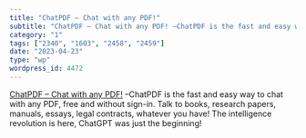 ```yaml
---
title: "ChatPDF – Chat with any PDF!"
subtitle: "ChatPDF – Chat with any PDF! –ChatPDF is the fast and easy way to chat..."
category: "1"
tags: ["2340", "1603", "2458", "2459"]
date: "2023-04-23"
type: "wp"
wordpress_id: 4472
---
```

[ ChatPDF – Chat with any PDF!]( https://www.chatpdf.com/) –ChatPDF is the fast and easy way to chat with any PDF, free and without sign-in. Talk to books, research papers, manuals, essays, legal contracts, whatever you have! The intelligence revolution is here, ChatGPT was just the beginning!